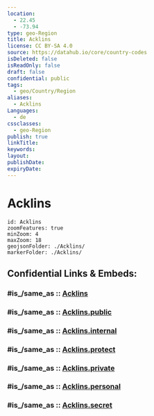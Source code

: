 ```yaml
---
location:
  - 22.45
  - -73.94
type: geo-Region
title: Acklins
license: CC BY-SA 4.0
source: https://datahub.io/core/country-codes
isDeleted: false
isReadOnly: false
draft: false
confidential: public
tags:
  - geo/Country/Region
aliases:
  - Acklins
Languages:
  - de
cssclasses:
  - geo-Region
publish: true
linkTitle:
keywords:
layout:
publishDate:
expiryDate:
---
```


# Acklins

```leaflet
id: Acklins
zoomFeatures: true 
minZoom: 4 
maxZoom: 18
geojsonFolder: ./Acklins/
markerFolder: ./Acklins/
```


## Confidential Links & Embeds: 

### #is_/same_as :: [Acklins](/_Standards/Earth/Continent/America~Caribbean/Bahamas/Districts~Bahamas/Acklins.md) 

### #is_/same_as :: [Acklins.public](/_public/Earth/Continent/America~Caribbean/Bahamas/Districts~Bahamas/Acklins.public.md) 

### #is_/same_as :: [Acklins.internal](/_internal/Earth/Continent/America~Caribbean/Bahamas/Districts~Bahamas/Acklins.internal.md) 

### #is_/same_as :: [Acklins.protect](/_protect/Earth/Continent/America~Caribbean/Bahamas/Districts~Bahamas/Acklins.protect.md) 

### #is_/same_as :: [Acklins.private](/_private/Earth/Continent/America~Caribbean/Bahamas/Districts~Bahamas/Acklins.private.md) 

### #is_/same_as :: [Acklins.personal](/_personal/Earth/Continent/America~Caribbean/Bahamas/Districts~Bahamas/Acklins.personal.md) 

### #is_/same_as :: [Acklins.secret](/_secret/Earth/Continent/America~Caribbean/Bahamas/Districts~Bahamas/Acklins.secret.md)


